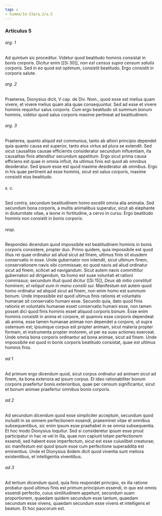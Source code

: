 ```yaml
---
tags : 
- Summa/Ia-IIæ/q.2/a.5
---
```


### Articulus 5

###### arg. 1
Ad quintum sic proceditur. Videtur quod beatitudo hominis consistat in bonis corporis. Dicitur enim [[Si 30]], *non est census supra censum salutis corporis*. Sed in eo quod est optimum, consistit beatitudo. Ergo consistit in corporis salute.

###### arg. 2
Praeterea, Dionysius dicit, V cap. de Div. Nom., quod esse est melius quam vivere, et vivere melius quam alia quae consequuntur. Sed ad esse et vivere hominis requiritur salus corporis. Cum ergo beatitudo sit summum bonum hominis, videtur quod salus corporis maxime pertineat ad beatitudinem.

###### arg. 3
Praeterea, quanto aliquid est communius, tanto ab altiori principio dependet quia quanto causa est superior, tanto eius virtus ad plura se extendit. Sed sicut causalitas causae efficientis consideratur secundum influentiam, ita causalitas finis attenditur secundum appetitum. Ergo sicut prima causa efficiens est quae in omnia influit, ita ultimus finis est quod ab omnibus desideratur. Sed ipsum esse est quod maxime desideratur ab omnibus. Ergo in his quae pertinent ad esse hominis, sicut est salus corporis, maxime consistit eius beatitudo.

###### s. c.
Sed contra, secundum beatitudinem homo excellit omnia alia animalia. Sed secundum bona corporis, a multis animalibus superatur, sicut ab elephante in diuturnitate vitae, a leone in fortitudine, a cervo in cursu. Ergo beatitudo hominis non consistit in bonis corporis.

###### resp.
Respondeo dicendum quod impossibile est beatitudinem hominis in bonis corporis consistere, propter duo. Primo quidem, quia impossibile est quod illius rei quae ordinatur ad aliud sicut ad finem, ultimus finis sit eiusdem conservatio in esse. Unde gubernator non intendit, sicut ultimum finem, conservationem navis sibi commissae; eo quod navis ad aliud ordinatur sicut ad finem, scilicet ad navigandum. Sicut autem navis committitur gubernatori ad dirigendum, ita homo est suae voluntati et rationi commissus; secundum illud quod dicitur [[Si 15]], *Deus ab initio constituit hominem, et reliquit eum in manu consilii sui*. Manifestum est autem quod homo ordinatur ad aliquid sicut ad finem, non enim homo est summum bonum. Unde impossibile est quod ultimus finis rationis et voluntatis humanae sit conservatio humani esse. Secundo quia, dato quod finis rationis et voluntatis humanae esset conservatio humani esse, non tamen posset dici quod finis hominis esset aliquod corporis bonum. Esse enim hominis consistit in anima et corpore, et quamvis esse corporis dependeat ab anima, esse tamen humanae animae non dependet a corpore, ut supra ostensum est; ipsumque corpus est propter animam, sicut materia propter formam, et instrumenta propter motorem, ut per ea suas actiones exerceat. Unde omnia bona corporis ordinantur ad bona animae, sicut ad finem. Unde impossibile est quod in bonis corporis beatitudo consistat, quae est ultimus hominis finis.

###### ad 1
Ad primum ergo dicendum quod, sicut corpus ordinatur ad animam sicut ad finem, ita bona exteriora ad ipsum corpus. Et ideo rationabiliter bonum corporis praefertur bonis exterioribus, quae per censum significantur, sicut et bonum animae praefertur omnibus bonis corporis.

###### ad 2
Ad secundum dicendum quod esse simpliciter acceptum, secundum quod includit in se omnem perfectionem essendi, praeeminet vitae et omnibus subsequentibus, sic enim ipsum esse praehabet in se omnia subsequentia. Et hoc modo Dionysius loquitur. Sed si consideretur ipsum esse prout participatur in hac re vel in illa, quae non capiunt totam perfectionem essendi, sed habent esse imperfectum, sicut est esse cuiuslibet creaturae; sic manifestum est quod ipsum esse cum perfectione superaddita est eminentius. Unde et Dionysius ibidem dicit quod viventia sunt meliora existentibus, et intelligentia viventibus.

###### ad 3
Ad tertium dicendum quod, quia finis respondet principio, ex illa ratione probatur quod ultimus finis est primum principium essendi, in quo est omnis essendi perfectio, cuius similitudinem appetunt, secundum suam proportionem, quaedam quidem secundum esse tantum, quaedam secundum esse vivens, quaedam secundum esse vivens et intelligens et beatum. Et hoc paucorum est.

